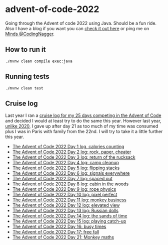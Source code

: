 # advent-of-code-2022

Going through the Advent of code 2022 using Java. Should be a fun ride. Also I have a blog if you want you
can [check it out here](https://www.codingnagger.com/) or ping me
on [Minds @CodingNagger](https://minds.com/CodingNagger).

## How to run it

```
./mvnw clean compile exec:java
```

## Running tests

```
./mvnw clean test
```

## Cruise log

Last year I ran
a [cruise log for my 25 days competing in the Advent of Code](https://www.codingnagger.com/tag/advent-of-code-2021/) and
decided I would at least try to do the same this year.
However last year, [unlike 2020](https://www.codingnagger.com/tag/advent-of-code-2021/), I gave up after day 21 as too
much of my time was consumed plus I was in Paris with family from the 22nd. I will try to take it a little
further this year.

- [The Advent of Code 2022 Day 1 log, calories counting](https://www.codingnagger.com/2022/12/01/the-advent-of-code-2022-day-1-log-calories-counting/)
- [The Advent of Code 2022 Day 2 log: rock, paper, cheater](https://www.codingnagger.com/2022/12/02/the-advent-of-code-2022-day-2-log-rock-paper-cheater/)
- [The Advent of Code 2022 Day 3 log: return of the rucksack](https://www.codingnagger.com/2022/12/03/the-advent-of-code-2022-day-3-log-return-of-the-rucksack/)
- [The Advent of Code 2022 Day 4 log: camp cleanup](https://www.codingnagger.com/2022/12/04/the-advent-of-code-2022-day-4-log-camp-cleanup/)
- [The Advent of Code 2022 Day 5 log: flipping stacks](https://www.codingnagger.com/2022/12/05/the-advent-of-code-2022-day-5-log-flipping-stacks/)
- [The Advent of Code 2022 Day 6 log: signals everywhere](https://www.codingnagger.com/2022/12/06/the-advent-of-code-2022-day-6-log-signals-everywhere/)
- [The Advent of Code 2022 Day 7 log: spaced out](https://www.codingnagger.com/2022/12/07/the-advent-of-code-2022-day-7-log-spaced-out/)
- [The Advent of Code 2022 Day 8 log: cabin in the woods](https://www.codingnagger.com/2022/12/08/the-advent-of-code-2022-day-8-log-cabin-in-the-woods/)
- [The Advent of Code 2022 Day 9 log: rope physics](https://www.codingnagger.com/2022/12/09/the-advent-of-code-2022-day-9-log-rope-physics/)
- [The Advent of Code 2022 Day 10 log: pixel perfect](https://www.codingnagger.com/2022/12/10/the-advent-of-code-2022-day-10-log-pixel-perfect/)
- [The Advent of Code 2022 Day 11 log: monkey business](https://www.codingnagger.com/2022/12/11/the-advent-of-code-2022-day-11-log-monkey-business/)
- [The Advent of Code 2022 Day 12 log: elevated view](https://www.codingnagger.com/2022/12/12/the-advent-of-code-2022-day-12-log-elevated-view/)
- [The Advent of Code 2022 Day 13 log: Russian dolls](https://www.codingnagger.com/2022/12/13/the-advent-of-code-2022-day-13-log-russian-dolls/)
- [The Advent of Code 2022 Day 14 log: the sands of time](https://www.codingnagger.com/2022/12/14/the-advent-of-code-2022-day-14-log-the-sands-of-time/)
- [The Advent of Code 2022 Day 15 log: playing catch-up](https://www.codingnagger.com/2022/12/18/the-advent-of-code-2022-day-15-log-playing-catch-up/)
- [The Advent of Code 2022 Day 16: busy times](https://www.codingnagger.com/2022/12/31/the-advent-of-code-2022-day-16-busy-times/)
- [The Advent of Code 2022 Day 17: free fall](https://www.codingnagger.com/2023/01/04/the-advent-of-code-2022-day-17-free-fall/)
- [The Advent of Code 2022 Day 21: Monkey maths](https://www.codingnagger.com/2022/12/21/the-advent-of-code-2022-day-21-monkey-maths/)
